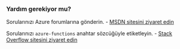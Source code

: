 ### Yardım gerekiyor mu?

Sorularınızı Azure forumlarına gönderin. - [MSDN sitesini ziyaret edin](http://go.microsoft.com/fwlink/?LinkId=780719)

Sorularınızı `azure-functions` anahtar sözcüğüyle etiketleyin. - [Stack Overflow sitesini ziyaret edin](http://stackoverflow.com/questions/tagged/azure-functions)


<!--HONumber=sep16_HO2-->


